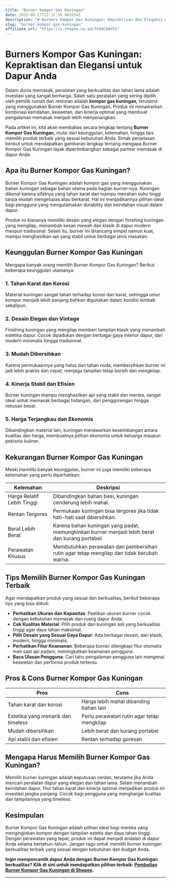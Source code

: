 ```yaml
---
title: "Burner Kompor Gas Kuningan"
date: 2025-08-17T22:32:59.865254Z
description: "# Burners Kompor Gas Kuningan: Kepraktisan dan Elegansi untuk Dapur Anda..."
slug: "burner-kompor-gas-kuningan"
affiliate_url: "https://s.shopee.co.id/7V44C68VX2"
---
```

# Burners Kompor Gas Kuningan: Kepraktisan dan Elegansi untuk Dapur Anda

Dalam dunia memasak, peralatan yang berkualitas dan tahan lama adalah investasi yang sangat berharga. Salah satu peralatan yang sering dipilih oleh pemilik rumah dan restoran adalah **kompor gas kuningan**, terutama yang menggunakan Burner Kompor Gas Kuningan. Produk ini menawarkan kombinasi keindahan, keawetan, dan kinerja optimal yang membuat pengalaman memasak menjadi lebih menyenangkan.

Pada artikel ini, kita akan membahas secara lengkap tentang **Burner Kompor Gas Kuningan**, mulai dari keunggulan, kelemahan, hingga tips memilih produk terbaik yang sesuai kebutuhan Anda. Simak penjelasan berikut untuk mendapatkan gambaran lengkap tentang mengapa Burner Kompor Gas Kuningan layak dipertimbangkan sebagai partner memasak di dapur Anda.

## Apa itu Burner Kompor Gas Kuningan?

Burner Kompor Gas Kuningan adalah kompor gas yang menggunakan bahan kuningan sebagai bahan utama pada bagian burner-nya. Kuningan dikenal karena sifatnya yang tahan karat dan mampu menahan suhu tinggi tanpa mudah mengelupas atau berkarat. Hal ini menjadikannya pilihan ideal bagi pengguna yang mengutamakan durability dan keindahan visual dalam dapur.

Produk ini biasanya memiliki desain yang elegan dengan finishing kuningan yang mengilap, menambah kesan mewah dan klasik di dapur modern maupun tradisional. Selain itu, burner ini dirancang simpel namun kuat, mampu menghasilkan api yang stabil untuk berbagai jenis masakan.

## Keunggulan Burner Kompor Gas Kuningan

Mengapa banyak orang memilih Burner Kompor Gas Kuningan? Berikut beberapa keunggulan utamanya:

### 1. **Tahan Karat dan Korosi**

Material kuningan sangat tahan terhadap korosi dan karat, sehingga umur kompor menjadi lebih panjang bahkan digunakan dalam kondisi lembab sekalipun.

### 2. **Desain Elegan dan Vintage**

Finishing kuningan yang mengilap memberi tampilan klasik yang menambah estetika dapur. Cocok dipadukan dengan berbagai gaya interior dapur, dari modern minimalis hingga tradisional.

### 3. **Mudah Dibersihkan**

Karena permukaannya yang halus dan tahan noda, membersihkan burner ini jadi lebih praktis dan cepat, menjaga tampilan tetap bersih dan mengkilap.

### 4. **Kinerja Stabil dan Efisien**

Burner kuningan mampu menghasilkan api yang stabil dan merata, sangat ideal untuk memasak berbagai hidangan, dari penggorengan hingga rebusan besar.

### 5. **Harga Terjangkau dan Ekonomis**

Dibandingkan material lain, kuningan menawarkan keseimbangan antara kualitas dan harga, membuatnya pilihan ekonomis untuk keluarga maupun pebisnis kuliner.

## Kekurangan Burner Kompor Gas Kuningan

Meski memiliki banyak keunggulan, burner ini juga memiliki beberapa kelemahan yang perlu diperhatikan:

| Kelemahan | Deskripsi |
| --- | --- |
| Harga Relatif Lebih Tinggi | Dibandingkan bahan besi, kuningan cenderung lebih mahal. |
| Rentan Tergores | Permukaan kuningan bisa tergores jika tidak hati-hati saat dibersihkan. |
| Berat Lebih Berat | Karena bahan kuningan yang padat, memungkinkan burner menjadi lebih berat dan kurang portabel. |
| Perawatan Khusus | Membutuhkan perawatan dan pembersihan rutin agar tetap mengilap dan tidak berubah warna. |

## Tips Memilih Burner Kompor Gas Kuningan Terbaik

Agar mendapatkan produk yang sesuai dan berkualitas, berikut beberapa tips yang bisa diikuti:

- **Perhatikan Ukuran dan Kapasitas**: Pastikan ukuran burner cocok dengan kebutuhan memasak dan ruang dapur Anda.
- **Cek Kualitas Material**: Pilih produk dari kuningan asli yang berkualitas tinggi agar daya tahan maksimal.
- **Pilih Desain yang Sesuai Gaya Dapur**: Ada berbagai desain, dari klasik, modern, hingga minimalis.
- **Perhatikan Fitur Keamanan**: Beberapa burner dilengkapi fitur otomatis mati saat api padam, meningkatkan keamanan pengguna.
- **Baca Ulasan Pengguna**: Cari tahu pengalaman pengguna lain mengenai keawetan dan performa produk tertentu.

## Pros & Cons Burner Kompor Gas Kuningan

| Pros | Cons |
| --- | --- |
| Tahan karat dan korosi | Harga lebih mahal dibanding bahan lain |
| Estetika yang menarik dan timeless | Perlu perawatan rutin agar tetap mengkilap |
| Mudah dibersihkan | Lebih berat dan kurang portabel |
| Api stabil dan efisien | Rentan terhadap goresan |

## Mengapa Harus Memilih Burner Kompor Gas Kuningan?

Memilih burner kuningan adalah keputusan cerdas, terutama jika Anda mencari peralatan dapur yang elegan dan tahan lama. Selain menambah keindahan dapur, fitur tahan karat dan kinerja optimal menjadikan produk ini investasi jangka panjang. Cocok bagi pengguna yang menghargai kualitas dan tampilannya yang timeless.

## Kesimpulan

Burner Kompor Gas Kuningan adalah pilihan ideal bagi mereka yang menginginkan kompor dengan tampilan estetis dan daya tahan tinggi. Dengan perawatan yang tepat, produk ini dapat menjadi andalan di dapur Anda selama bertahun-tahun. Jangan ragu untuk memilih burner kuningan berkualitas terbaik yang sesuai dengan kebutuhan dan budget Anda.

**Ingin mempercantik dapur Anda dengan Burner Kompor Gas Kuningan berkualitas? Klik di sini untuk mendapatkan pilihan terbaik: [Pembelian Burner Kompor Gas Kuningan di Shopee](https://s.shopee.co.id/7V44C68VX2).**

---